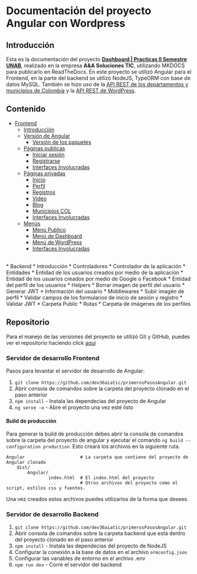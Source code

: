 # Documentación del proyecto Angular con Wordpress

## Introducción

Esta es la documentación del proyecto [**Dashboard | Practicas II Semestre UNAB**](https://dev36-auth.herokuapp.com/), realizado
en la empresa **A&A Soluciones TIC**, utilizando MKDOCS para publicarlo
en ReadTheDocs. En este proyecto se utilizó Angular para el Frontend, en la parte del backend se utilizó NodeJS, TypeORM con base de datos MySQL.  También se hizo uso de la [API REST de los departamentos y municipios de Colombia](https://www.datos.gov.co/en/Mapas-Nacionales/Departamentos-y-municipios-de-Colombia/xdk5-pm3f) y la [API REST de WordPress](https://developer.wordpress.org/rest-api/).

## Contenido

* [Frontend](frontend.md) 
    * [Introducción](frontend#introducción)
    * [Versión de Angular](frontend#version-de-angular)
        * [Versión de los paquetes](frontend#version-de-los-paquetes)
    * [Páginas publicas](frontend#paginas-publicas)
        * [Iniciar sesión](frontend#iniciar-sesion)
        * [Registrarse](frontend#registrarse)
        * [Interfaces Involucradas](frontend#interfaces-involucradas)
    * [Páginas privadas](frontend#paginas-privadas)
        * [Inicio](frontend#inicio)
        * [Perfil](frontend#perfil)
        * [Registros](frontend#registros)
        * [Video](frontend#videos)
        * [Blog](frontend#blog)
        * [Municipios COL](frontend#municipios-col)
        * [Interfaces Involucradas](frontend#interfaces-involucradas)
    * [Menús](frontend#menus)
        * [Menú Publico](frontend#menu-publico)
        * [Menú de Dashboard](frontend#menu-de-dashboard)
        * [Menú de WordPress](frontend#menu-de-wordpress)
        * [Interfaces Involucradas](frontend#interfaces-involucradas)
<br/>
* Backend
    * Introducción
    * Controladores
        * Controlador de la aplicación
    * Entidades
        * Entidad de los usuarios creados por medio de la aplicación
        * Entidad de los usuarios creados por medio de Google o Facebook
        * Entidad del perfil de los usuarios
    * Helpers
        * Borrar imagen de perfil del usuario
        * Generar JWT
        * Información del usuario
    * Middlewares
        * Subir imagén de perfil
        * Validar campos de los formularios de inicio de sesión y registro
        * Validar JWT
    * Carpeta Public
    * Rutas
    * Carpeta de imágenes de los perfiles
    

## Repositorio

Para el manejo de las versiones del proyecto se utilizó Git y GitHub, puedes ver el repositorio haciendo
click [aquí](https://github.com/dev36aiatic/primerosPasosAngular)

### Servidor de desarrollo Frontend

Pasos para levantar el servidor de desarrollo de Angular:

1. `git clone https://github.com/dev36aiatic/primerosPasosAngular.git`
2.  Abrir consola de comandos sobre la carpeta del proyecto clonado en el paso anterior
2. `npm install`  - Instala las dependecias del proyecto de Angular
3. `ng serve -o` - Abre el proyecto una vez esté listo

#### Build de producción
Para generar la build de producción debes abrir la consola de comandos sobre la carpeta del proyecto de angular
y ejecutar el comando `ng build --configuration production`. Esto creará los archivos en la siguiente ruta.

    Angular                     # La carpeta que contiene del proyecto de Angular clonado
        dist/                   
            Angular/
                    index.html  # El index.html del proyecto
                    ...         # Otros archivos del proyecto como el script, estilos css y fuentes.

Una vez creados estos archivos puedes utilizarlos de la forma que desees.


### Servidor de desarrollo Backend

1. `git clone https://github.com/dev36aiatic/primerosPasosAngular.git`
2.  Abrir consola de comandos sobre la carpeta backend que está dentro del proyecto clonado en el paso anterior
3.  `npm install`  - Instala las dependecias del proyecto de NodeJS
4.  Configurar la conexión a la base de datos en el archivo `ormconfig.json`
5.  Configurar las variables de entorno en el archivo .env
5.  `npm run dev` - Corre el servidor del backend

